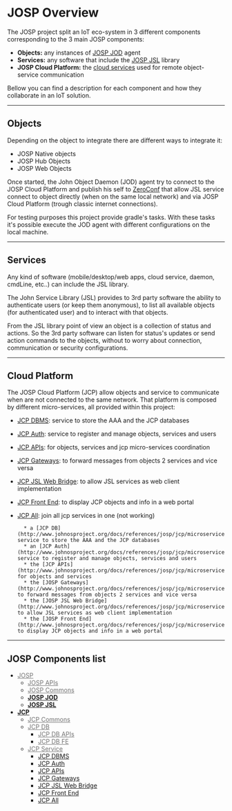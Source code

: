 # JOSP Overview

The JOSP project split an IoT eco-system in 3 different components corresponding to the 3 main JOSP components:

* **Objects:** any instances of [JOSP JOD](jospJOD/README.md) agent
* **Services:** any software that include the [JOSP JSL](jospJSL/README.md) library
* **JOSP Cloud Platform:** the [cloud services](jcp/README.md) used for remote object-service communication

Bellow you can find a description for each component and how they collaborate in an IoT solution.

----

## Objects

Depending on the object to integrate there are different ways to integrate it:

* JOSP Native objects
* JOSP Hub Objects
* JOSP Web Objects

Once started, the John Object Daemon (JOD) agent try to connect to the JOSP Cloud Platform and publish his self to [ZeroConf](https://it.wikipedia.org/wiki/Zeroconf)
that allow JSL service connect to object directly (when on the same local network)
and via JOSP Cloud Platform (trough classic internet connections).

For testing purposes this project provide gradle's tasks. With these tasks it's possible execute the JOD agent with different configurations on the local machine.

----

## Services

Any kind of software (mobile/desktop/web apps, cloud service, daemon, cmdLine, etc..)
can include the JSL library.

The John Service Library (JSL) provides to 3rd party software the ability to authenticate users (or keep them anonymous), to list all available objects
(for authenticated user) and to interact with that objects.

From the JSL library point of view an object is a collection of status and actions. So the 3rd party software can listen for status's updates or send action commands to the objects, without to worry about connection, communication or security configurations.

----

## Cloud Platform

The JOSP Cloud Platform (JCP) allow objects and service to communicate when are not connected to the same network. That platform is composed by different micro-services, all provided within this project:

* [JCP DBMS](jcpDBMS/README.md): service to store the AAA and the JCP databases
* [JCP Auth](jcpAuth/README.md): service to register and manage objects, services and users
* [JCP APIs](jcpAPIs/README.md): for objects, services and jcp micro-services coordination
* [JCP Gateways](jcpGWs/README.md): to forward messages from objects 2 services and vice versa
* [JCP JSL Web Bridge](jcpJSLWB/README.md):  to allow JSL services as web client implementation
* [JCP Front End](jcpFE/README.md): to display JCP objects and info in a web portal
* [JCP All](jcpAll/README.md): join all jcp services in one (not working)

        * a [JCP DB](http://www.johnosproject.org/docs/references/josp/jcp/microservices/dbms/) service to store the AAA and the JCP databases
        * an [JCP Auth](http://www.johnosproject.org/docs/references/josp/jcp/microservices/auth/) service to register and manage objects, services and users
        * the [JCP APIs](http://www.johnosproject.org/docs/references/josp/jcp/microservices/apis/) for objects and services
        * the [JOSP Gateways](http://www.johnosproject.org/docs/references/josp/jcp/microservices/gws/) to forward messages from objects 2 services and vice versa
        * the [JOSP JSL Web Bridge](http://www.johnosproject.org/docs/references/josp/jcp/microservices/jslwb/) to allow JSL services as web client implementation
        * the [JOSP Front End](http://www.johnosproject.org/docs/references/josp/jcp/microservices/fe/) to display JCP objects and info in a web portal

----

## JOSP Components list

* [<div style='opacity: 60%'>JOSP</div>](josp/README.md)
    * [<div style='opacity: 60%'>JOSP APIs</div>](jospAPIs/README.md)
    * [<div style='opacity: 60%'>JOSP Commons</div>](jospCommons/README.md)
    * **[<div style='opacity: 100%'>JOSP JOD](jospJOD/README.md)**
    * **[<div style='opacity: 100%'>JOSP JSL</div>](jospJSL/README.md)**
* **[<div style='opacity: 100%'>JCP</div>](jcp/README.md)**
    * [<div style='opacity: 60%'>JCP Commons</div>](jcpCommons/README.md)
    * [<div style='opacity: 60%'>JCP DB</div>](jcpDB/README.md)
        * [<div style='opacity: 60%'>JCP DB APIs</div>](jcpDB/apis/README.md)
        * [<div style='opacity: 60%'>JCP DB FE</div>](jcpDB/fe/README.md)
    * [<div style='opacity: 60%'>JCP Service</div>](jcpService/README.md)
        * [<div style='opacity: 100%'>JCP DBMS</div>](jcpDBMS/README.md)
        * [<div style='opacity: 100%'>JCP Auth</div>](jcpAuth/README.md)
        * [<div style='opacity: 100%'>JCP APIs</div>](jcpAPIs/README.md)
        * [<div style='opacity: 100%'>JCP Gateways</div>](jcpGWs/README.md)
        * [<div style='opacity: 100%'>JCP JSL Web Bridge</div>](jcpJSLWB/README.md)
        * [<div style='opacity: 100%'>JCP Front End</div>](jcpFE/README.md)
        * [<div style='opacity: 100%'>JCP All</div>](jcpAll/README.md)